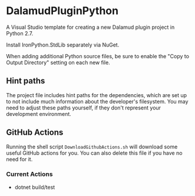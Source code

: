 ﻿# DalamudPluginPython
A Visual Studio template for creating a new Dalamud plugin project in Python 2.7.

Install IronPython.StdLib separately via NuGet.

When adding additional Python source files, be sure to enable the "Copy to Output Directory" setting on each new file.

## Hint paths
The project file includes hint paths for the dependencies, which are set up to not include much information about the developer's filesystem.
You may need to adjust these paths yourself, if they don't represent your development environment.

## GitHub Actions
Running the shell script `DownloadGithubActions.sh` will download some useful GitHub actions for you. You can also delete this file if you have no need for it.

### Current Actions
  * dotnet build/test